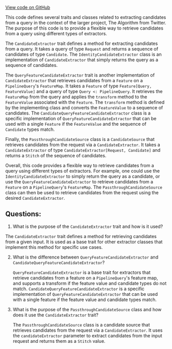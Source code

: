 [View code on GitHub](https://github.com/misbahsy/the-algorithm/product-mixer/core/src/main/scala/com/twitter/product_mixer/core/functional_component/candidate_source/PassthroughCandidateSource.scala)

This code defines several traits and classes related to extracting candidates from a query in the context of the larger project, The Algorithm from Twitter. The purpose of this code is to provide a flexible way to retrieve candidates from a query using different types of extractors.

The `CandidateExtractor` trait defines a method for extracting candidates from a query. It takes a query of type `Request` and returns a sequence of candidates of type `Candidate`. The `IdentityCandidateExtractor` class is an implementation of `CandidateExtractor` that simply returns the query as a sequence of candidates.

The `QueryFeatureCandidateExtractor` trait is another implementation of `CandidateExtractor` that retrieves candidates from a `Feature` on a `PipelineQuery`'s `FeatureMap`. It takes a `Feature` of type `Feature[Query, FeatureValue]` and a query of type `Query <: PipelineQuery`. It retrieves the `FeatureMap` from the query and applies the `transform` method to the `FeatureValue` associated with the `Feature`. The `transform` method is defined by the implementing class and converts the `FeatureValue` to a sequence of candidates. The `CandidateQueryFeatureCandidateExtractor` class is a specific implementation of `QueryFeatureCandidateExtractor` that can be used with a single `Feature` if the `FeatureValue` and the sequence of `Candidate` types match.

Finally, the `PassthroughCandidateSource` class is a `CandidateSource` that retrieves candidates from the request via a `CandidateExtractor`. It takes a `CandidateExtractor` of type `CandidateExtractor[Request, Candidate]` and returns a `Stitch` of the sequence of candidates.

Overall, this code provides a flexible way to retrieve candidates from a query using different types of extractors. For example, one could use the `IdentityCandidateExtractor` to simply return the query as a candidate, or use the `QueryFeatureCandidateExtractor` to retrieve candidates from a `Feature` on a `PipelineQuery`'s `FeatureMap`. The `PassthroughCandidateSource` class can then be used to retrieve candidates from the request using the desired `CandidateExtractor`.
## Questions: 
 1. What is the purpose of the `CandidateExtractor` trait and how is it used?
   
   The `CandidateExtractor` trait defines a method for retrieving candidates from a given input. It is used as a base trait for other extractor classes that implement this method for specific use cases.

2. What is the difference between `QueryFeatureCandidateExtractor` and `CandidateQueryFeatureCandidateExtractor`?
   
   `QueryFeatureCandidateExtractor` is a base trait for extractors that retrieve candidates from a feature on a `PipelineQuery`'s feature map, and supports a transform if the feature value and candidate types do not match. `CandidateQueryFeatureCandidateExtractor` is a specific implementation of `QueryFeatureCandidateExtractor` that can be used with a single feature if the feature value and candidate types match.

3. What is the purpose of the `PassthroughCandidateSource` class and how does it use the `CandidateExtractor` trait?
   
   The `PassthroughCandidateSource` class is a candidate source that retrieves candidates from the request via a `CandidateExtractor`. It uses the `candidateExtractor` parameter to extract candidates from the input request and returns them as a `Stitch` value.